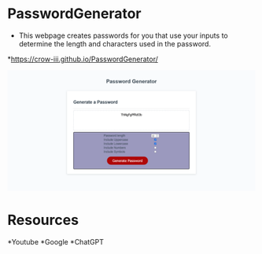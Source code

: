 # PasswordGenerator

* This webpage creates passwords for you that use your inputs to determine the length and characters used in the password. 

*https://crow-iii.github.io/PasswordGenerator/

![Alt text](<Screenshot 2023-08-02 at 18-59-58 Password Generator.png>)

# Resources 
*Youtube
*Google
*ChatGPT